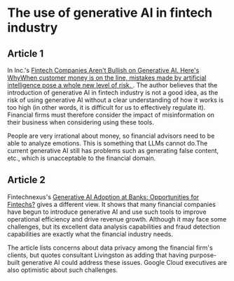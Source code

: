 # The use of generative AI in fintech industry

## Article 1

In Inc.'s [Fintech Companies Aren't Bullish on Generative AI. Here's WhyWhen customer money is on the line, mistakes made by artificial intelligence pose a whole new level of risk.
](https://www.inc.com/ali-donaldson/fintech-companies-arent-bullish-on-generative-ai-heres-why.html). The author believes that the introduction of generative AI in fintech industry is not a good idea, as the risk of using generative AI without a clear understanding of how it works is too high (in other words, it is difficult for us to effectively regulate it). Financial firms must therefore consider the impact of misinformation on their business when considering using these tools.

People are very irrational about money, so financial advisors need to be able to analyze emotions. This is something that LLMs cannot do.The current generative AI still has problems such as generating false content, etc., which is unacceptable to the financial domain.

## Article 2

Fintechnexus's [Generative AI Adoption at Banks:  Opportunities for Fintechs?](https://www.fintechnexus.com/generative-ai-adoption-at-banks-opportunities-for-fintechs/) gives a different view. It shows that many financial companies have begun to introduce generative AI and use such tools to improve operational efficiency and drive revenue growth. Although it may face some challenges, but its excellent data analysis capabilities and fraud detection capabilities are exactly what the financial industry needs.

The article lists concerns about data privacy among the financial firm's clients, but quotes consultant Livingston as adding that having purpose-built generative AI could address these issues. Google Cloud executives are also optimistic about such challenges.
